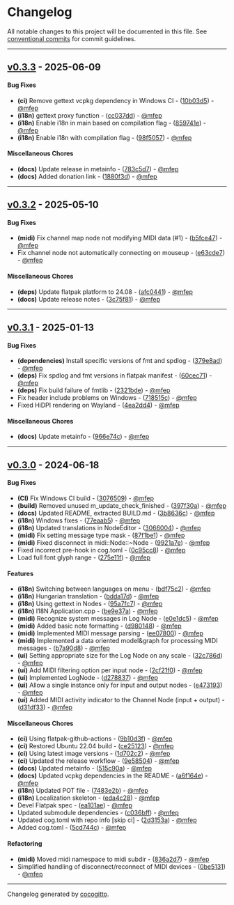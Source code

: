 # Changelog
All notable changes to this project will be documented in this file. See [conventional commits](https://www.conventionalcommits.org/) for commit guidelines.

- - -
## [v0.3.3](https://github.com/mfep/midiconn/compare/98f5057704bf860cac7b7d45413b32a552b975e3..v0.3.3) - 2025-06-09
#### Bug Fixes
- **(ci)** Remove gettext vcpkg dependency in Windows CI - ([10b03d5](https://github.com/mfep/midiconn/commit/10b03d5dcf0df4fba97fd62d2b3d73b46cce2e20)) - [@mfep](https://github.com/mfep)
- **(i18n)** gettext proxy function - ([cc037dd](https://github.com/mfep/midiconn/commit/cc037dd39a61347ae4c939127475b024f5559bcd)) - [@mfep](https://github.com/mfep)
- **(i18n)** Enable i18n in main based on compilation flag - ([859741e](https://github.com/mfep/midiconn/commit/859741e8b7e93e889e6cb849183061c9ca2167f9)) - [@mfep](https://github.com/mfep)
- **(i18n)** Enable i18n with compilation flag - ([98f5057](https://github.com/mfep/midiconn/commit/98f5057704bf860cac7b7d45413b32a552b975e3)) - [@mfep](https://github.com/mfep)
#### Miscellaneous Chores
- **(docs)** Update release in metainfo - ([783c5d7](https://github.com/mfep/midiconn/commit/783c5d78e3ad9dbcf6a59285945f6e581f50fce0)) - [@mfep](https://github.com/mfep)
- **(docs)** Added donation link - ([1880f3d](https://github.com/mfep/midiconn/commit/1880f3d8d7193f4adbc020805b528b14d42c3e73)) - [@mfep](https://github.com/mfep)

- - -

## [v0.3.2](https://github.com/mfep/midiconn/compare/e63cde7e6317f79df47469138f4a7826f5632b48..v0.3.2) - 2025-05-10
#### Bug Fixes
- **(midi)** Fix channel map node not modifying MIDI data (#1) - ([b5fce47](https://github.com/mfep/midiconn/commit/b5fce47ab524fead659e31106b09e785a64dc109)) - [@mfep](https://github.com/mfep)
- Fix channel node not automatically connecting on mouseup - ([e63cde7](https://github.com/mfep/midiconn/commit/e63cde7e6317f79df47469138f4a7826f5632b48)) - [@mfep](https://github.com/mfep)
#### Miscellaneous Chores
- **(deps)** Update flatpak platform to 24.08 - ([afc0441](https://github.com/mfep/midiconn/commit/afc0441ec6d101553a60d1eeb48c4a7c26209d48)) - [@mfep](https://github.com/mfep)
- **(docs)** Update release notes - ([3c75f81](https://github.com/mfep/midiconn/commit/3c75f811ff79ad643fcd9530cada95ee661fba6d)) - [@mfep](https://github.com/mfep)

- - -

## [v0.3.1](https://github.com/mfep/midiconn/compare/2321bde5a1d3d0aa2c1eee3c41ba3f12d84b35db..v0.3.1) - 2025-01-13
#### Bug Fixes
- **(dependencies)** Install specific versions of fmt and spdlog - ([379e8ad](https://github.com/mfep/midiconn/commit/379e8adb6d8a8cc4e32134e738528f2481f58078)) - [@mfep](https://github.com/mfep)
- **(deps)** Fix spdlog and fmt versions in flatpak manifest - ([60cec71](https://github.com/mfep/midiconn/commit/60cec71ae1205c19668192d9c64091a5e51aa4bb)) - [@mfep](https://github.com/mfep)
- **(deps)** Fix build failure of fmtlib - ([2321bde](https://github.com/mfep/midiconn/commit/2321bde5a1d3d0aa2c1eee3c41ba3f12d84b35db)) - [@mfep](https://github.com/mfep)
- Fix header include problems on Windows - ([718515c](https://github.com/mfep/midiconn/commit/718515c309db085ee89c92d5e455a2bd7fee1d89)) - [@mfep](https://github.com/mfep)
- Fixed HiDPI rendering on Wayland - ([4ea2dd4](https://github.com/mfep/midiconn/commit/4ea2dd416d70d88f667f008e735386b9bb66ed7d)) - [@mfep](https://github.com/mfep)
#### Miscellaneous Chores
- **(docs)** Update metainfo - ([966e74c](https://github.com/mfep/midiconn/commit/966e74c09b4e6bf6af1e23f876b5daa2f55c10fd)) - [@mfep](https://github.com/mfep)

- - -

## [v0.3.0](https://github.com/mfep/midiconn/compare/9e585043acce173f6a1d2ff83de32bd41b46a53a..v0.3.0) - 2024-06-18
#### Bug Fixes
- **(CI)** Fix Windows CI build - ([3076509](https://github.com/mfep/midiconn/commit/30765094001723ef733ccf4665ad21377445a625)) - [@mfep](https://github.com/mfep)
- **(build)** Removed unused m_update_check_finished - ([397f30a](https://github.com/mfep/midiconn/commit/397f30ab5f2a744eb7f370d83b3b7b1c0c8b485f)) - [@mfep](https://github.com/mfep)
- **(docs)** Updated README, extracted BUILD.md - ([3b8636c](https://github.com/mfep/midiconn/commit/3b8636c9c4833b938157f008470710f8b38b50f5)) - [@mfep](https://github.com/mfep)
- **(i18n)** Windows fixes - ([77eaab5](https://github.com/mfep/midiconn/commit/77eaab58913e77dbe8955eb73c25486bbaf5965f)) - [@mfep](https://github.com/mfep)
- **(i18n)** Updated translations in NodeEditor - ([3066004](https://github.com/mfep/midiconn/commit/3066004cf85744a2ec9c2e5420911663f7d9f30b)) - [@mfep](https://github.com/mfep)
- **(midi)** Fix setting message type mask - ([87f1be1](https://github.com/mfep/midiconn/commit/87f1be1d7640ba61c383c78e68a6bcabf0c30e81)) - [@mfep](https://github.com/mfep)
- **(midi)** Fixed disconnect in midi::Node::~Node - ([9921a7e](https://github.com/mfep/midiconn/commit/9921a7e48c205b7af77a0437050b959332582233)) - [@mfep](https://github.com/mfep)
- Fixed incorrect pre-hook in cog.toml - ([0c95cc8](https://github.com/mfep/midiconn/commit/0c95cc8f8e94db9adbd3cdc5e6fae9fdd5cba8f5)) - [@mfep](https://github.com/mfep)
- Load full font glyph range - ([275e11f](https://github.com/mfep/midiconn/commit/275e11f9859a45ce6d20dd8a5621ab463c148622)) - [@mfep](https://github.com/mfep)
#### Features
- **(i18n)** Switching between languages on menu - ([bdf75c2](https://github.com/mfep/midiconn/commit/bdf75c2114e957f6d72b1ef460acff828cfa4443)) - [@mfep](https://github.com/mfep)
- **(i18n)** Hungarian translation - ([bdda17d](https://github.com/mfep/midiconn/commit/bdda17dede9d75e2147b20823dd0bc47f76f82ac)) - [@mfep](https://github.com/mfep)
- **(i18n)** Using gettext in Nodes - ([95a7fc7](https://github.com/mfep/midiconn/commit/95a7fc73067f4e832e95a7e31720eba865df7040)) - [@mfep](https://github.com/mfep)
- **(i18n)** I18N Application.cpp - ([be9e37a](https://github.com/mfep/midiconn/commit/be9e37a570d63ff0e870fd1aaaad4983de1207ad)) - [@mfep](https://github.com/mfep)
- **(midi)** Recognize system messages in Log Node - ([e0e1dc5](https://github.com/mfep/midiconn/commit/e0e1dc5363fd516d8aa5372a6880768e3ea85829)) - [@mfep](https://github.com/mfep)
- **(midi)** Added basic note formatting - ([d980148](https://github.com/mfep/midiconn/commit/d980148b7cf07555674f4e21cb68f4c4f446b655)) - [@mfep](https://github.com/mfep)
- **(midi)** Implemented MIDI message parsing - ([ee07800](https://github.com/mfep/midiconn/commit/ee0780073c8ff9c00fe597ce7aead4d4358aed33)) - [@mfep](https://github.com/mfep)
- **(midi)** Implemented a data oriented model&graph for processing MIDI messages - ([b7a90d8](https://github.com/mfep/midiconn/commit/b7a90d803c0c735c732554c7ba6c18247bd6ff29)) - [@mfep](https://github.com/mfep)
- **(ui)** Setting appropriate size for the Log Node on any scale - ([32c786d](https://github.com/mfep/midiconn/commit/32c786d6a249ab1f2bd48ee06d684d26bfef98c4)) - [@mfep](https://github.com/mfep)
- **(ui)** Add MIDI filtering option per input node - ([2cf21f0](https://github.com/mfep/midiconn/commit/2cf21f046930b31bc4362cb798a0c50ea2e0c340)) - [@mfep](https://github.com/mfep)
- **(ui)** Implemented LogNode - ([d278837](https://github.com/mfep/midiconn/commit/d2788378e6a1a8aa907f3edee516e17c60b70b0c)) - [@mfep](https://github.com/mfep)
- **(ui)** Allow a single instance only for input and output nodes - ([e473193](https://github.com/mfep/midiconn/commit/e4731932f959a4bf241c4aa15c0c7ffe80aebc1f)) - [@mfep](https://github.com/mfep)
- **(ui)** Added MIDI activity indicator to the Channel Node (input + output) - ([d31df33](https://github.com/mfep/midiconn/commit/d31df33f9256e7a14470d4f07d3c307e876ce3ea)) - [@mfep](https://github.com/mfep)
#### Miscellaneous Chores
- **(ci)** Using flatpak-github-actions - ([9b10d3f](https://github.com/mfep/midiconn/commit/9b10d3f7495b34e32a858de9a96fda0c4112f690)) - [@mfep](https://github.com/mfep)
- **(ci)** Restored Ubuntu 22.04 build - ([ce25123](https://github.com/mfep/midiconn/commit/ce2512323a78e09459d7833c8a0f93ee6664924e)) - [@mfep](https://github.com/mfep)
- **(ci)** Using latest image versions - ([1d702c2](https://github.com/mfep/midiconn/commit/1d702c214b54ec98583d45913504c3cd528f6896)) - [@mfep](https://github.com/mfep)
- **(ci)** Updated the release workflow - ([9e58504](https://github.com/mfep/midiconn/commit/9e585043acce173f6a1d2ff83de32bd41b46a53a)) - [@mfep](https://github.com/mfep)
- **(docs)** Updated metainfo - ([515c90a](https://github.com/mfep/midiconn/commit/515c90aa89dcecb7ad7de66bf0840e8d319fe999)) - [@mfep](https://github.com/mfep)
- **(docs)** Updated vcpkg dependencies in the README - ([a6f164e](https://github.com/mfep/midiconn/commit/a6f164e15aa9b17aa0c56c4f43fea57f6a629ed3)) - [@mfep](https://github.com/mfep)
- **(i18n)** Updated POT file - ([7483e2b](https://github.com/mfep/midiconn/commit/7483e2b6469a3f1782b8b9c31f88b5de5111a60a)) - [@mfep](https://github.com/mfep)
- **(i18n)** Localization skeleton - ([eda4c28](https://github.com/mfep/midiconn/commit/eda4c287e920bafd7fd38999b61683b4b72159b4)) - [@mfep](https://github.com/mfep)
- Devel Flatpak spec - ([ea101ae](https://github.com/mfep/midiconn/commit/ea101aeec645fa51c4137bfb47506c022ee41c7f)) - [@mfep](https://github.com/mfep)
- Updated submodule dependencies - ([c036bff](https://github.com/mfep/midiconn/commit/c036bffb871f519bfd5ecd73ed4ec4690d1740bd)) - [@mfep](https://github.com/mfep)
- Updated cog.toml with repo info [skip ci] - ([2d3153a](https://github.com/mfep/midiconn/commit/2d3153a1eefa754e4e27e678dffe88f79fef8248)) - [@mfep](https://github.com/mfep)
- Added cog.toml - ([5cd744c](https://github.com/mfep/midiconn/commit/5cd744c930f6823c7552c8c304e5e2874c4ebdf9)) - [@mfep](https://github.com/mfep)
#### Refactoring
- **(midi)** Moved midi namespace to midi subdir - ([836a2d7](https://github.com/mfep/midiconn/commit/836a2d75da05ab3100ac4130d2e90300fcdfb862)) - [@mfep](https://github.com/mfep)
- Simplified handling of disconnect/reconnect of MIDI devices - ([0be5131](https://github.com/mfep/midiconn/commit/0be5131935db5a6a12126a1d35bad37204312937)) - [@mfep](https://github.com/mfep)

- - -

Changelog generated by [cocogitto](https://github.com/cocogitto/cocogitto).